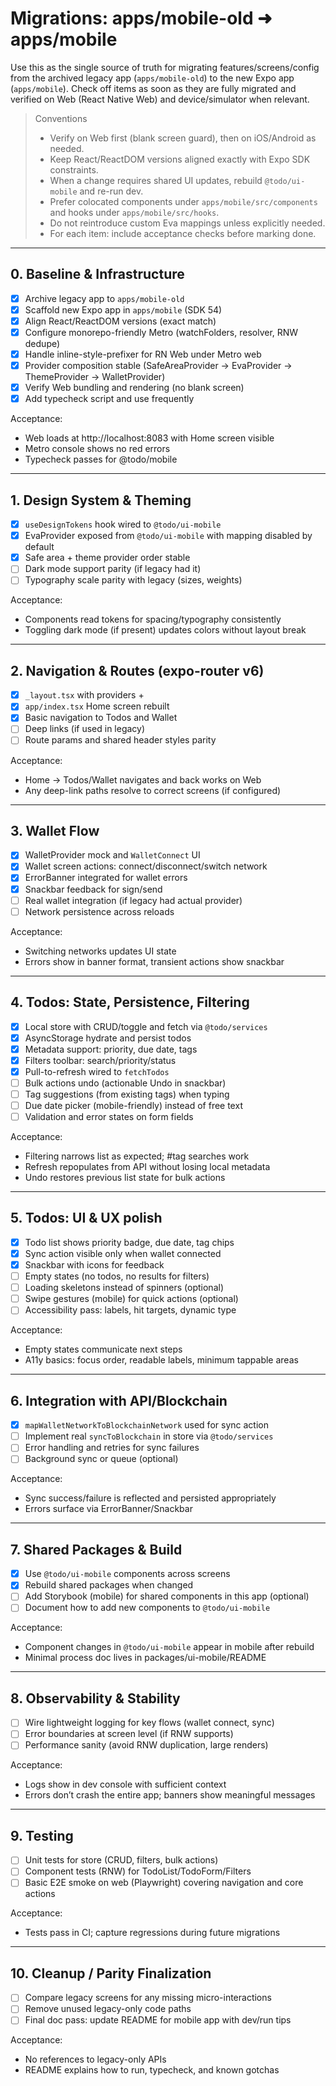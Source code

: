 # Migrations: apps/mobile-old ➜ apps/mobile

Use this as the single source of truth for migrating features/screens/config from the archived legacy app (`apps/mobile-old`) to the new Expo app (`apps/mobile`). Check off items as soon as they are fully migrated and verified on Web (React Native Web) and device/simulator when relevant.

> Conventions
>
> - Verify on Web first (blank screen guard), then on iOS/Android as needed.
> - Keep React/ReactDOM versions aligned exactly with Expo SDK constraints.
> - When a change requires shared UI updates, rebuild `@todo/ui-mobile` and re-run dev.
> - Prefer colocated components under `apps/mobile/src/components` and hooks under `apps/mobile/src/hooks`.
> - Do not reintroduce custom Eva mappings unless explicitly needed.
> - For each item: include acceptance checks before marking done.

---

## 0. Baseline & Infrastructure

- [x] Archive legacy app to `apps/mobile-old`
- [x] Scaffold new Expo app in `apps/mobile` (SDK 54)
- [x] Align React/ReactDOM versions (exact match)
- [x] Configure monorepo-friendly Metro (watchFolders, resolver, RNW dedupe)
- [x] Handle inline-style-prefixer for RN Web under Metro web
- [x] Provider composition stable (SafeAreaProvider → EvaProvider → ThemeProvider → WalletProvider)
- [x] Verify Web bundling and rendering (no blank screen)
- [x] Add typecheck script and use frequently

Acceptance:

- Web loads at http://localhost:8083 with Home screen visible
- Metro console shows no red errors
- Typecheck passes for @todo/mobile

---

## 1. Design System & Theming

- [x] `useDesignTokens` hook wired to `@todo/ui-mobile`
- [x] EvaProvider exposed from `@todo/ui-mobile` with mapping disabled by default
- [x] Safe area + theme provider order stable
- [ ] Dark mode support parity (if legacy had it)
- [ ] Typography scale parity with legacy (sizes, weights)

Acceptance:

- Components read tokens for spacing/typography consistently
- Toggling dark mode (if present) updates colors without layout break

---

## 2. Navigation & Routes (expo-router v6)

- [x] `_layout.tsx` with providers + <Stack />
- [x] `app/index.tsx` Home screen rebuilt
- [x] Basic navigation to Todos and Wallet
- [ ] Deep links (if used in legacy)
- [ ] Route params and shared header styles parity

Acceptance:

- Home → Todos/Wallet navigates and back works on Web
- Any deep-link paths resolve to correct screens (if configured)

---

## 3. Wallet Flow

- [x] WalletProvider mock and `WalletConnect` UI
- [x] Wallet screen actions: connect/disconnect/switch network
- [x] ErrorBanner integrated for wallet errors
- [x] Snackbar feedback for sign/send
- [ ] Real wallet integration (if legacy had actual provider)
- [ ] Network persistence across reloads

Acceptance:

- Switching networks updates UI state
- Errors show in banner format, transient actions show snackbar

---

## 4. Todos: State, Persistence, Filtering

- [x] Local store with CRUD/toggle and fetch via `@todo/services`
- [x] AsyncStorage hydrate and persist todos
- [x] Metadata support: priority, due date, tags
- [x] Filters toolbar: search/priority/status
- [x] Pull-to-refresh wired to `fetchTodos`
- [ ] Bulk actions undo (actionable Undo in snackbar)
- [ ] Tag suggestions (from existing tags) when typing
- [ ] Due date picker (mobile-friendly) instead of free text
- [ ] Validation and error states on form fields

Acceptance:

- Filtering narrows list as expected; #tag searches work
- Refresh repopulates from API without losing local metadata
- Undo restores previous list state for bulk actions

---

## 5. Todos: UI & UX polish

- [x] Todo list shows priority badge, due date, tag chips
- [x] Sync action visible only when wallet connected
- [x] Snackbar with icons for feedback
- [ ] Empty states (no todos, no results for filters)
- [ ] Loading skeletons instead of spinners (optional)
- [ ] Swipe gestures (mobile) for quick actions (optional)
- [ ] Accessibility pass: labels, hit targets, dynamic type

Acceptance:

- Empty states communicate next steps
- A11y basics: focus order, readable labels, minimum tappable areas

---

## 6. Integration with API/Blockchain

- [x] `mapWalletNetworkToBlockchainNetwork` used for sync action
- [ ] Implement real `syncToBlockchain` in store via `@todo/services`
- [ ] Error handling and retries for sync failures
- [ ] Background sync or queue (optional)

Acceptance:

- Sync success/failure is reflected and persisted appropriately
- Errors surface via ErrorBanner/Snackbar

---

## 7. Shared Packages & Build

- [x] Use `@todo/ui-mobile` components across screens
- [x] Rebuild shared packages when changed
- [ ] Add Storybook (mobile) for shared components in this app (optional)
- [ ] Document how to add new components to `@todo/ui-mobile`

Acceptance:

- Component changes in `@todo/ui-mobile` appear in mobile after rebuild
- Minimal process doc lives in packages/ui-mobile/README

---

## 8. Observability & Stability

- [ ] Wire lightweight logging for key flows (wallet connect, sync)
- [ ] Error boundaries at screen level (if RNW supports)
- [ ] Performance sanity (avoid RNW duplication, large renders)

Acceptance:

- Logs show in dev console with sufficient context
- Errors don’t crash the entire app; banners show meaningful messages

---

## 9. Testing

- [ ] Unit tests for store (CRUD, filters, bulk actions)
- [ ] Component tests (RNW) for TodoList/TodoForm/Filters
- [ ] Basic E2E smoke on web (Playwright) covering navigation and core actions

Acceptance:

- Tests pass in CI; capture regressions during future migrations

---

## 10. Cleanup / Parity Finalization

- [ ] Compare legacy screens for any missing micro-interactions
- [ ] Remove unused legacy-only code paths
- [ ] Final doc pass: update README for mobile app with dev/run tips

Acceptance:

- No references to legacy-only APIs
- README explains how to run, typecheck, and known gotchas
